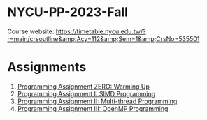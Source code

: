 # NYCU-PP-2023-Fall

Course website: https://timetable.nycu.edu.tw/?r=main/crsoutline&amp;Acy=112&amp;Sem=1&amp;CrsNo=535501

# Assignments

1. [Programming Assignment ZERO: Warming Up](https://pp-f23.github.io/assignments/HW0)
2. [Programming Assignment I: SIMD Programming](https://pp-f23.github.io/assignments/HW1)
3. [Programming Assignment II: Multi-thread Programming](https://pp-f23.github.io/assignments/HW2)
4. [Programming Assignment III: OpenMP Programming](https://pp-f23.github.io/assignments/HW3)

